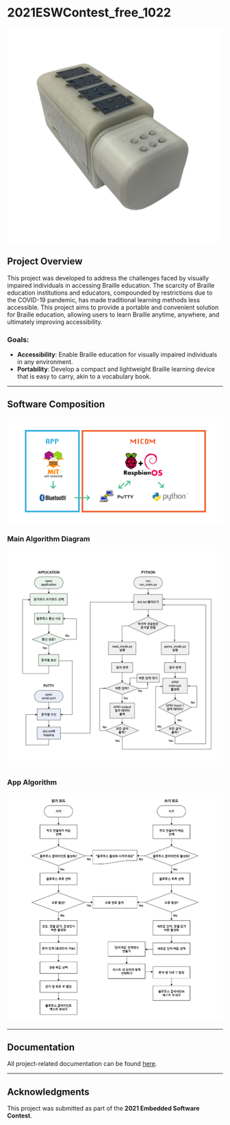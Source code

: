 # 2021ESWContest_free_1022

![Device Picture](assets/device.png)
## Project Overview

This project was developed to address the challenges faced by visually impaired individuals in accessing Braille education. The scarcity of Braille education institutions and educators, compounded by restrictions due to the COVID-19 pandemic, has made traditional learning methods less accessible. This project aims to provide a portable and convenient solution for Braille education, allowing users to learn Braille anytime, anywhere, and ultimately improving accessibility.

### Goals:

- **Accessibility**: Enable Braille education for visually impaired individuals in any environment.
- **Portability**: Develop a compact and lightweight Braille learning device that is easy to carry, akin to a vocabulary book.

---

## Software Composition
![Software Composition](assets/software-composition.png)

### **Main Algorithm Diagram**
![Main Algorithm Diagram](assets/main-algorithm-diagram.jpg)

### **App Algorithm**
![App Algorithm](assets/app-algorithm-diagram.jpg)

---

## Documentation

All project-related documentation can be found [here](assets/documentation.pdf).

---

## Acknowledgments

This project was submitted as part of the **2021 Embedded Software Contest**.
